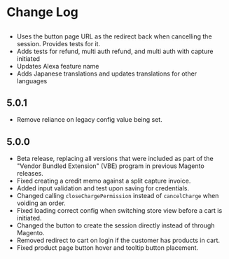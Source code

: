 # Change Log

## <new release>
* Uses the button page URL as the redirect back when cancelling the session. Provides tests for it.
* Adds tests for refund, multi auth refund, and multi auth with capture initiated
* Updates Alexa feature name
* Adds Japanese translations and updates translations for other languages

## 5.0.1
* Remove reliance on legacy config value being set.

## 5.0.0
* Beta release, replacing all versions that were included as part of the "Vendor Bundled Extension" (VBE) program in previous Magento releases.
* Fixed creating a credit memo against a split capture invoice.
* Added input validation and test upon saving for credentials.
* Changed calling `closeChargePermission` instead of `cancelCharge` when voiding an order.
* Fixed loading correct config when switching store view before a cart is initiated.
* Changed the button to create the session directly instead of through Magento.
* Removed redirect to cart on login if the customer has products in cart.
* Fixed product page button hover and tooltip button placement.
